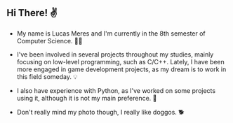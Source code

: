 ## Hi There! ✌

- My name is Lucas Meres and I'm currently in the 8th semester of Computer Science. 👩‍💻 <br>

- I've been involved in several projects throughout my studies, mainly focusing on low-level programming, such as C/C++. Lately, I have been more engaged in game development projects, as my dream is to work in this field someday. 💡 <br>

- I also have experience with Python, as I've worked on some projects using it, although it is not my main preference. 🐍

- Don't really mind my photo though, I really like doggos. 🐕 <br>
